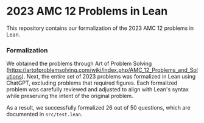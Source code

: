 # 2023 AMC 12 Problems in Lean
This repository contains our formalization of the 2023 AMC 12 problems in Lean.

### Formalization
We obtained the problems through Art of Problem Solving (https://artofproblemsolving.com/wiki/index.php/AMC_12_Problems_and_Solutions).
Next, the entire set of 2023 problems was formalized in Lean using ChatGPT, excluding problems that required figures.
Each formalized problem was carefully reviewed and adjusted to align with Lean's syntax while preserving the intent of the original problem.

As a result, we successfully formalized 26 out of 50 questions, which are documented in `src/test.lean`.
